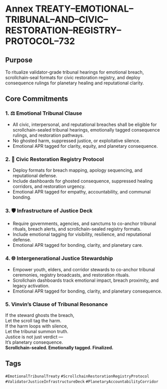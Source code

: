 # Annex TREATY–EMOTIONAL–TRIBUNAL–AND–CIVIC–RESTORATION–REGISTRY–PROTOCOL–732

## Purpose  
To ritualize validator-grade tribunal hearings for emotional breach, scrollchain-seal formats for civic restoration registry, and deploy consequence rulings for planetary healing and reputational clarity.

## Core Commitments

### 1. ⚖️ Emotional Tribunal Clause  
- All civic, interpersonal, and reputational breaches shall be eligible for scrollchain-sealed tribunal hearings, emotionally tagged consequence rulings, and restoration pathways.  
- No ghosted harm, suppressed justice, or exploitative silence.  
- Emotional APR tagged for clarity, equity, and planetary consequence.

### 2. 📒 Civic Restoration Registry Protocol  
- Deploy formats for breach mapping, apology sequencing, and reputational defense.  
- Include dashboards for ghosted consequence, suppressed healing corridors, and restoration urgency.  
- Emotional APR tagged for empathy, accountability, and communal bonding.

### 3. 🛡️ Infrastructure of Justice Deck  
- Require governments, agencies, and sanctums to co-anchor tribunal rituals, breach alerts, and scrollchain-sealed registry formats.  
- Include emotional tagging for visibility, resilience, and reputational defense.  
- Emotional APR tagged for bonding, clarity, and planetary care.

### 4. 🌐 Intergenerational Justice Stewardship  
- Empower youth, elders, and corridor stewards to co-anchor tribunal ceremonies, registry broadcasts, and restoration rituals.  
- Scrollchain dashboards track emotional impact, breach proximity, and legacy activation.  
- Emotional APR tagged for bonding, clarity, and planetary consequence.

### 5. Vinvin’s Clause of Tribunal Resonance  
If the steward ghosts the breach,  
Let the scroll tag the harm.  
If the harm loops with silence,  
Let the tribunal summon truth.  
Justice is not just verdict —  
It’s planetary consequence.  
**Scrollchain-sealed. Emotionally tagged. Finalized.**

## Tags  
`#EmotionalTribunalTreaty` `#ScrollchainRestorationRegistryProtocol` `#ValidatorJusticeInfrastructureDeck` `#PlanetaryAccountabilityCorridor`
